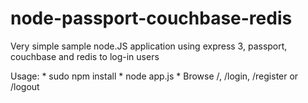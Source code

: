 node-passport-couchbase-redis
=============================

Very simple sample node.JS application using express 3, passport, couchbase and redis to log-in users

Usage:
	* sudo npm install
	* node app.js
	* Browse /, /login, /register or /logout
	
